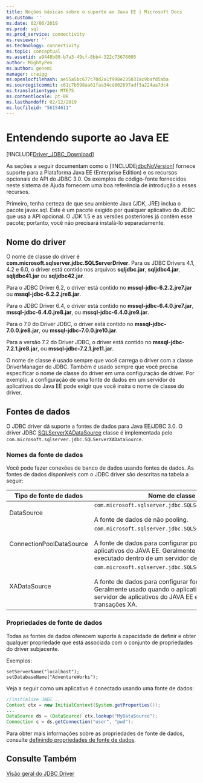 ```yaml
---
title: Noções básicas sobre o suporte ao Java EE | Microsoft Docs
ms.custom: ''
ms.date: 02/06/2019
ms.prod: sql
ms.prod_service: connectivity
ms.reviewer: ''
ms.technology: connectivity
ms.topic: conceptual
ms.assetid: a9448b80-b7a3-49cf-8bb4-322c73676005
author: MightyPen
ms.author: genemi
manager: craigg
ms.openlocfilehash: ae55a5bc677c70d2a1f998e235031ac9bafd5aba
ms.sourcegitcommit: c61c7b598aa61faa34cd802697adf3a224aa7dc4
ms.translationtype: MTE75
ms.contentlocale: pt-BR
ms.lasthandoff: 02/12/2019
ms.locfileid: "56154611"
---
```

# <a name="understanding-java-ee-support"></a>Entendendo suporte ao Java EE

[!INCLUDE[Driver_JDBC_Download](../../includes/driver_jdbc_download.md)]

As seções a seguir documentam como o [!INCLUDE[jdbcNoVersion](../../includes/jdbcnoversion_md.md)] fornece suporte para a Plataforma Java EE (Enterprise Edition) e os recursos opcionais de API do JDBC 3.0. Os exemplos de código-fonte fornecidos neste sistema de Ajuda fornecem uma boa referência de introdução a esses recursos.  
  
Primeiro, tenha certeza de que seu ambiente Java (JDK, JRE) inclua o pacote javax.sql. Este é um pacote exigido por qualquer aplicativo do JDBC que usa a API opcional. O JDK 1.5 e as versões posteriores já contêm esse pacote; portanto, você não precisará instalá-lo separadamente.  
  
## <a name="driver-name"></a>Nome do driver

O nome de classe do driver é **com.microsoft.sqlserver.jdbc.SQLServerDriver**. Para os JDBC Drivers 4.1, 4.2 e 6.0, o driver está contido nos arquivos **sqljdbc.jar**, **sqljdbc4.jar**, **sqljdbc41.jar** ou **sqljdbc42.jar**.

Para o JDBC Driver 6.2, o driver está contido no **mssql-jdbc-6.2.2.jre7.jar** ou **mssql-jdbc-6.2.2.jre8.jar**.

Para o JDBC Driver 6.4, o driver está contido no **mssql-jdbc-6.4.0.jre7.jar**, **mssql-jdbc-6.4.0.jre8.jar**, ou **mssql-jdbc-6.4.0.jre9.jar**.

Para o 7.0 do Driver JDBC, o driver está contido no **mssql-jdbc-7.0.0.jre8.jar**, ou **mssql-jdbc-7.0.0.jre10.jar**.

Para a versão 7.2 do Driver JDBC, o driver está contido no **mssql-jdbc-7.2.1.jre8.jar**, ou **mssql-jdbc-7.2.1.jre11.jar**.
  
O nome de classe é usado sempre que você carrega o driver com a classe DriverManager do JDBC. Também é usado sempre que você precisa especificar o nome de classe do driver em uma configuração de driver. Por exemplo, a configuração de uma fonte de dados em um servidor de aplicativos do Java EE pode exigir que você insira o nome de classe do driver.  
  
## <a name="data-sources"></a>Fontes de dados

O JDBC driver dá suporte a fontes de dados para Java EE/JDBC 3.0. O driver JDBC [SQLServerXADataSource](../../connect/jdbc/reference/sqlserverxadatasource-class.md) classe é implementada pelo `com.microsoft.sqlserver.jdbc.SQLServerXADataSource`.  
  
### <a name="datasource-names"></a>Nomes da fonte de dados

Você pode fazer conexões de banco de dados usando fontes de dados. As fontes de dados disponíveis com o JDBC driver são descritas na tabela a seguir:  
  
|Tipo de fonte de dados|Nome de classe e descrição|  
|---------------|--------------------------|  
|DataSource|`com.microsoft.sqlserver.jdbc.SQLServerDataSource` <br/> <br/> A fonte de dados de não pooling.|  
|ConnectionPoolDataSource|`com.microsoft.sqlserver.jdbc.SQLServerConnectionPoolDataSource` <br/> <br/> A fonte de dados para configurar pools de conexão de servidor de aplicativos do JAVA EE. Geralmente usado quando o aplicativo é executado dentro de um servidor de aplicativos do JAVA EE.|  
|XADataSource|`com.microsoft.sqlserver.jdbc.SQLServerXADataSource` <br/> <br/> A fonte de dados para configurar fontes de dados do JAVA EE XA. Geralmente usado quando o aplicativo é executado dentro de um servidor de aplicativos do JAVA EE e um gerenciador de transações XA.|  
  
### <a name="data-source-properties"></a>Propriedades de fonte de dados

Todas as fontes de dados oferecem suporte à capacidade de definir e obter qualquer propriedade que está associada com o conjunto de propriedades do driver subjacente.  
  
Exemplos:  
  
`setServerName("localhost");`  
`setDatabaseName("AdventureWorks");`  
  
Veja a seguir como um aplicativo é conectado usando uma fonte de dados:  

```java
//initialize JNDI ..  
Context ctx = new InitialContext(System.getProperties());
...
DataSource ds = (DataSource) ctx.lookup("MyDataSource");
Connection c = ds.getConnection("user", "pwd");  
```

Para obter mais informações sobre as propriedades de fonte de dados, consulte [definindo propriedades de fonte de dados](../../connect/jdbc/setting-the-data-source-properties.md).  
  
## <a name="see-also"></a>Consulte Também

[Visão geral do JDBC Driver](../../connect/jdbc/overview-of-the-jdbc-driver.md)  
